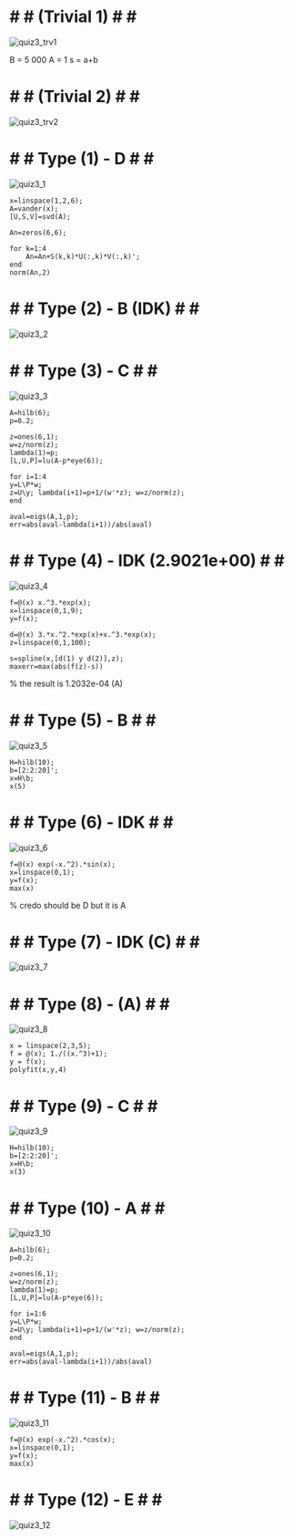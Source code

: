 # # # (Trivial 1) # # #
![quiz3_trv1](https://github.com/space-hippie0/matlab/assets/118982314/69f91ca8-776a-4ef6-886d-ff51f7628053)

B = 5 000
A = 1
s = a+b

# # # (Trivial 2) # # #
![quiz3_trv2](https://github.com/space-hippie0/matlab/assets/118982314/7db1f80e-1d68-43fa-acff-7078add6947e)



# # # Type (1) - D # # #
![quiz3_1](https://github.com/space-hippie0/matlab/assets/118982314/aac846c9-f3e6-4a46-a2d8-d47d0423c7c9)

```
x=linspace(1,2,6);
A=vander(x);
[U,S,V]=svd(A);
```
```
An=zeros(6,6);
```
```
for k=1:4
    An=An+S(k,k)*U(:,k)*V(:,k)';
end
norm(An,2)
```

# # # Type (2) - B (IDK) # # #
![quiz3_2](https://github.com/space-hippie0/matlab/assets/118982314/0e6c0a08-5313-44fd-a7eb-59dfaafd7ea1)




# # # Type (3) - C # # #
![quiz3_3](https://github.com/space-hippie0/matlab/assets/118982314/13031265-858e-4b4f-b160-22ee79215463)
```
A=hilb(6);
p=0.2;
```
```
z=ones(6,1);
w=z/norm(z);
lambda(1)=p;
[L,U,P]=lu(A-p*eye(6));
```
```
for i=1:4
y=L\P*w;
z=U\y; lambda(i+1)=p+1/(w'*z); w=z/norm(z);
end
```
```
aval=eigs(A,1,p);
err=abs(aval-lambda(i+1))/abs(aval)
```


# # # Type (4) - IDK (2.9021e+00) # # #
![quiz3_4](https://github.com/space-hippie0/matlab/assets/118982314/59b1ba03-19dc-43bc-b159-0dfcf6b01365)

```
f=@(x) x.^3.*exp(x);
x=linspace(0,1,9);
y=f(x);
```
```
d=@(x) 3.*x.^2.*exp(x)+x.^3.*exp(x);
z=linspace(0,1,100);
```
```
s=spline(x,[d(1) y d(2)],z);
maxerr=max(abs(f(z)-s))
```
% the result is 1.2032e-04 (A)



# # # Type (5) - B # # #
![quiz3_5](https://github.com/space-hippie0/matlab/assets/118982314/72eccbd1-c337-4cdd-b5ab-f0440495d47f)

```
H=hilb(10);
b=[2:2:20]';
x=H\b;
x(5)
```



# # # Type (6) - IDK # # #
![quiz3_6](https://github.com/space-hippie0/matlab/assets/118982314/594eef41-ccc0-4e70-b4eb-dce4a0dacca2)
```
f=@(x) exp(-x.^2).*sin(x); 
x=linspace(0,1);
y=f(x);
max(x)
```
% credo should be D but it is A




# # # Type (7) - IDK (C) # # #
![quiz3_7](https://github.com/space-hippie0/matlab/assets/118982314/0925033e-2fd1-47f1-b90a-39ecd12ca984)




# # # Type (8) - (A) # # #
![quiz3_8](https://github.com/space-hippie0/matlab/assets/118982314/cc2c82bb-4db1-49db-a102-f9d79b626641)
```
x = linspace(2,3,5);
f = @(x); 1./((x.^3)+1);
y = f(x);
polyfit(x,y,4)
```




# # # Type (9) - C # # #
![quiz3_9](https://github.com/space-hippie0/matlab/assets/118982314/51f749ee-efeb-4bae-9696-5b9c5eab8b75)

```
H=hilb(10);
b=[2:2:20]';
x=H\b;
x(3)
```



# # # Type (10) - A # # #
![quiz3_10](https://github.com/space-hippie0/matlab/assets/118982314/f95f42ab-8c99-4a60-82e9-7461a29a2095)

```
A=hilb(6);
p=0.2;
```
```
z=ones(6,1);
w=z/norm(z);
lambda(1)=p;
[L,U,P]=lu(A-p*eye(6));
```
```
for i=1:6
y=L\P*w;
z=U\y; lambda(i+1)=p+1/(w'*z); w=z/norm(z);
end
```
```
aval=eigs(A,1,p);
err=abs(aval-lambda(i+1))/abs(aval)
```

# # # Type (11) - B # # #
![quiz3_11](https://github.com/space-hippie0/matlab/assets/118982314/d2589da0-89a3-43c7-bb20-d2c52a9675b4)
```
f=@(x) exp(-x.^2).*cos(x); 
x=linspace(0,1);
y=f(x);
max(x)
```

# # # Type (12) - E # # #
![quiz3_12](https://github.com/space-hippie0/matlab/assets/118982314/ad4c8709-d273-4fe2-8cb7-7fe122f7a2d5)



